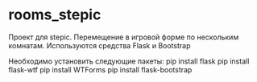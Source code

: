 # rooms_stepic
Проект для stepic. Перемещение в игровой форме по нескольким комнатам. Используются средства Flask и Bootstrap

Необходимо установить следующие пакеты:
pip install flask
pip install flask-wtf
pip install WTForms
pip install flask-bootstrap
